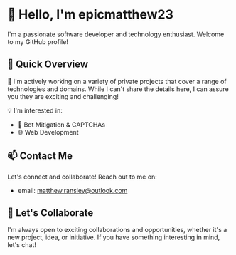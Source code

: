 # 👋 Hello, I'm epicmatthew23

I'm a passionate software developer and technology enthusiast. Welcome to my GitHub profile!

## 🚀 Quick Overview

🌱 I'm actively working on a variety of private projects that cover a range of technologies and domains. While I can't share the details here, I can assure you they are exciting and challenging!

💡 I'm interested in:

- 🤖 Bot Mitigation & CAPTCHAs
- 🌐 Web Development

## 📫 Contact Me

Let's connect and collaborate! Reach out to me on:

- email: matthew.ransley@outlook.com

## 🤝 Let's Collaborate

I'm always open to exciting collaborations and opportunities, whether it's a new project, idea, or initiative. If you have something interesting in mind, let's chat!
